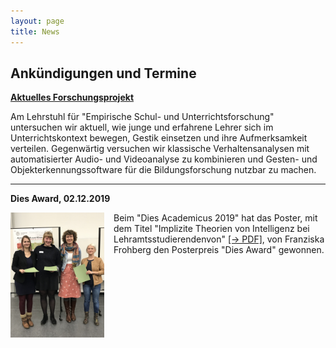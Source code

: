 ```yaml
---
layout: page
title: News
---
```


## Ankündigungen und Termine

**[Aktuelles Forschungsprojekt](https://empschul-leipzig.github.io/projekte)**

Am Lehrstuhl für "Empirische Schul- und Unterrichtsforschung" untersuchen wir aktuell, wie junge und erfahrene Lehrer sich im Unterrichtskontext bewegen, Gestik einsetzen und ihre Aufmerksamkeit verteilen. Gegenwärtig versuchen wir klassische Verhaltensanalysen mit automatisierter Audio- und Videoanalyse zu kombinieren und Gesten- und Objekterkennungssoftware für die Bildungsforschung nutzbar zu machen.
 
***

**Dies Award, 02.12.2019**

<p><img style="float: left; margin: 0px 15px 15px 0px;" src="assets/images/Dies_Award.jpg" width="150" hight="200"/>Beim "Dies Academicus 2019" hat das Poster, mit dem Titel "Implizite Theorien von Intelligenz bei Lehramtsstudierendenvon" <a href="/assets/pdfs/Frohberg_Poster_2019_12_02.pdf">[&rarr; PDF]</a>, von Franziska Frohberg den Posterpreis "Dies Award" gewonnen.</p>
